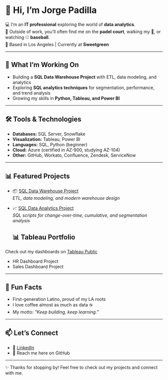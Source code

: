 # 👋 Hi, I’m Jorge Padilla  

💻 I’m an **IT professional** exploring the world of **data analytics**.  
🎾 Outside of work, you’ll often find me on the **padel court**, walking my 🐶, or watching ⚾ **baseball**.  
📍 Based in Los Angeles | Currently at **Sweetgreen**  

---

## 🚀 What I’m Working On
- Building a **SQL Data Warehouse Project** with ETL, data modeling, and analytics  
- Exploring **SQL analytics techniques** for segmentation, performance, and trend analysis  
- Growing my skills in **Python, Tableau, and Power BI**  

---

## 🛠️ Tools & Technologies
- **Databases:** SQL Server, Snowflake  
- **Visualization:** Tableau, Power BI  
- **Languages:** SQL, Python (beginner)  
- **Cloud:** Azure (certified in AZ-900, studying AZ-104)  
- **Other:** GitHub, Workato, Confluence, Zendesk, ServiceNow  

---

## 📊 Featured Projects
- 📦 [SQL Data Warehouse Project](https://github.com/DataWithJorge/sql-data-warehouse-project)  
  *ETL, data modeling, and modern warehouse design*  

- 📈 [SQL Data Analytics Project](https://github.com/DataWithJorge/sql-data-analytics-project)  
  *SQL scripts for change-over-time, cumulative, and segmentation analysis*

  ## 📊 Tableau Portfolio
Check out my dashboards on [Tableau Public](https://public.tableau.com/app/profile/jorge.padilla7585/vizzes)

- HR Dashboard Project  
- Sales Dashboard Project

---

## 🌟 Fun Facts
- First-generation Latino, proud of my LA roots  
- I love coffee almost as much as data ☕  
- My motto: *“Keep building, keep learning.”*  

---

## 📫 Let’s Connect
- 💼 [LinkedIn](https://www.linkedin.com/in/jorgejpadilla)  
- 📧 Reach me here on GitHub  

---
✨ Thanks for stopping by! Feel free to check out my projects and connect with me.  
